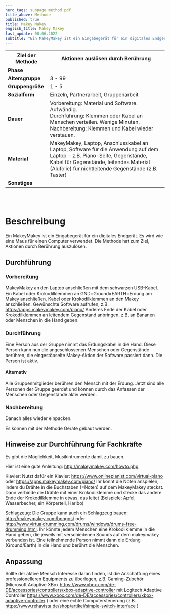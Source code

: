```yaml
---
hero_tags: subpage method pdf
title_above: Methode
published: true
title: Makey Makey
english_title: Makey Makey
last_update: 08.06.2022
subtitle: "Ein MakeyMakey ist ein Eingabegerät für ein digitales Endgerät. Es wird wie eine Maus für einen Computer verwendet. Die Methode hat zum Ziel, Aktionen durch Berührung auszulösen."
---
```


<table class="tb">
    <tr>
        <th><strong>Ziel der Methode</strong></th>
        <th>Aktionen auslösen durch Berührung</th>
    </tr>
    <tr>
      <td><strong>Phase</strong></td>
      <td> </td>
    </tr>
    <tr>
      <td><strong>Altersgruppe</strong></td>
      <td>3 - 99</td>
    </tr>
    <tr>
      <td><strong>Gruppengröße</strong></td>
      <td>1 - 5</td>
    </tr>
    <tr>
      <td><strong>Sozialform</strong></td>
      <td>Einzeln, Partnerarbeit, Gruppenarbeit</td>
    </tr>
    <tr>
      <td><strong>Dauer</strong></td>
      <td>Vorbereitung: Material und Software. Aufwändig.<br>
          Durchführung: Klemmen oder Kabel an Menschen verteilen. Wenige Minuten.<br>
          Nachbereitung: Klemmen und Kabel wieder verstauen.
      </td>
    </tr>
    <tr>
      <td><strong>Material</strong></td>
      <td>MakeyMakey, Laptop, Anschlusskabel an Laptop,  Software für die Anwendung auf dem Laptop - z.B. Piano-Seite, Gegenstände, Kabel für Gegenstände, leitendes Material (Alufolie) für nichtleitende Gegenstände (z.B. Taster)</td>
    </tr>
    <tr>
      <td><strong>Sonstiges</strong></td>
      <td>
</td>
</tr>
</table>

<br><br>

# Beschreibung

Ein MakeyMakey ist ein Eingabegerät für ein digitales Endgerät. Es wird wie eine Maus für einen Computer verwendet. Die Methode hat zum Ziel, Aktionen durch Berührung auszulösen.

## Durchführung

### Vorbereitung

MakeyMakey an den Laptop anschließen mit dem schwarzen USB-Kabel.
Ein Kabel oder Krokodilklemmen an GND=Ground=EARTH=Erdung am Makey anschließen.
Kabel oder Krokodilklemmen an den Makey anschließen.
Gewünschte Software aufrufen, z.B. https://apps.makeymakey.com/piano/ 
Anderes Ende der Kabel oder Krokodilklemmen an leitendem Gegenstand anbringen, z.B. an Bananen oder Menschen in die Hand geben.

### Durchführung

Eine Person aus der Gruppe nimmt das Erdungskabel in die Hand. Diese Person kann nun die angeschlossenen Menschen oder Gegenstände berühren, die eingestöpselte Makey-Aktion der Software passiert dann. Die Person ist aktiv.

#### Alternativ

Alle Gruppenmitglieder berühren den Mensch mit der Erdung. Jetzt sind alle Personen der Gruppe geerdet und können durch das Anfassen der Menschen oder Gegenstände aktiv werden.

### Nachbereitung

Danach alles wieder einpacken.

Es können mit der Methode Geräte gebaut werden.

## Hinweise zur Durchführung für Fachkräfte

Es gibt die Möglichkeit, Musikintrumente damit zu bauen.

Hier ist eine gute Anleitung:
http://makeymakey.com/howto.php

Klavier:
Nutzt dafür ein Klavier: https://www.onlinepianist.com/virtual-piano oder https://apps.makeymakey.com/piano/ 
Ihr könnt die Noten anspielen, indem du Drähte in die Buchstaben (=Noten) auf dem MakeyMakey steckst. Dann verbinde die Drähte mit einer Krokodilklemme und stecke das andere Ende der Krokodilklemme in etwas, das leitet (Beispiele: Apfel, Wasserbecher, ein Körperteil, Haribo)

Schlagzeug:
Die Gruppe kann auch ein Schlagzeug bauen: http://makeymakey.com/bongos/ oder http://www.virtualdrumming.com/drums/windows/drums-free-drumming.html.
Ihr könnte jedem Menschen eine Krokodilklemme in die Hand geben, die jeweils mit verschiedenen Sounds auf dem makeymakey verbunden ist. Eine teilnehmende Person nimmt dann die Erdung (Ground/Earth) in die Hand und berührt die Menschen.

## Anpassung

Sollte der aktive Mensch Interesse daran finden, ist die Anschaffung eines professionelleren Equipments zu überlegen, z.B. Gaming-Zubehör (Microsoft Adaptive XBox  https://www.xbox.com/de-DE/accessories/controllers/xbox-adaptive-controller mit Logitech Adaptive Controller https://www.xbox.com/de-DE/accessories/controllers/xbox-adaptive-controller ) oder eine echte Computersteuerung (z.B. https://www.rehavista.de/shop/artikel/simple-switch-interface )
